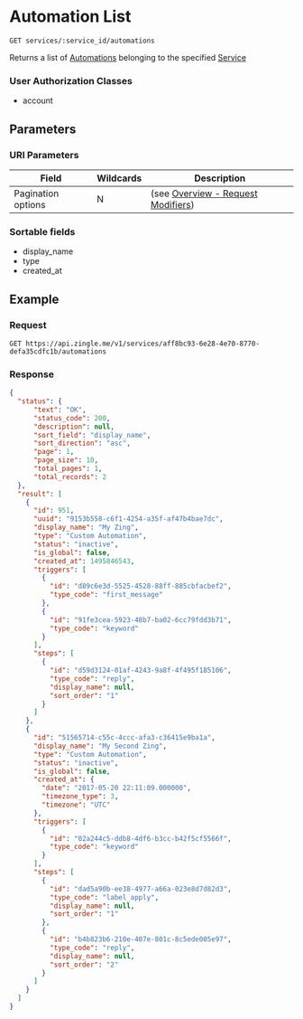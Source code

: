 # Automation List

    GET services/:service_id/automations
    
Returns a list of [Automations] belonging to the specified [Service]

### User Authorization Classes 
* account

## Parameters
### URI Parameters
Field | Wildcards | Description
--- | --- | ---
Pagination options | N | (see [Overview - Request Modifiers][])
### Sortable fields
* display_name
* type
* created_at

## Example
### Request

    GET https://api.zingle.me/v1/services/aff8bc93-6e28-4e70-8770-defa35cdfc1b/automations

### Response
``` json
{
  "status": {
      "text": "OK",
      "status_code": 200,
      "description": null,
      "sort_field": "display_name",
      "sort_direction": "asc",
      "page": 1,
      "page_size": 10,
      "total_pages": 1,
      "total_records": 2
  },
  "result": [
    {
      "id": 951,
      "uuid": "9153b558-c6f1-4254-a35f-af47b4bae7dc",
      "display_name": "My Zing",
      "type": "Custom Automation",
      "status": "inactive",
      "is_global": false,
      "created_at": 1495846543,
      "triggers": [
        {
          "id": "d89c6e3d-5525-4528-88ff-885cbfacbef2",
          "type_code": "first_message"
        },
        {
          "id": "91fe3cea-5923-48b7-ba02-6cc79fdd3b71",
          "type_code": "keyword"
        }
      ],
      "steps": [
        {
          "id": "d59d3124-01af-4243-9a8f-4f495f185106",
          "type_code": "reply",
          "display_name": null,
          "sort_order": "1"
        }
      ]
    },
    {
      "id": "51565714-c55c-4ccc-afa3-c36415e9ba1a",
      "display_name": "My Second Zing",
      "type": "Custom Automation",
      "status": "inactive",
      "is_global": false,
      "created_at": {
        "date": "2017-05-20 22:11:09.000000",
        "timezone_type": 3,
        "timezone": "UTC"
      },
      "triggers": [
        {
          "id": "02a244c5-ddb8-4df6-b3cc-b42f5cf5566f",
          "type_code": "keyword"
        }
      ],
      "steps": [
        {
          "id": "dad5a90b-ee38-4977-a66a-023e8d7d82d3",
          "type_code": "label_apply",
          "display_name": null,
          "sort_order": "1"
        },
        {
          "id": "b4b823b6-210e-407e-801c-8c5ede005e97",
          "type_code": "reply",
          "display_name": null,
          "sort_order": "2"
        }
      ]
    }
  ]
}
```

[Overview - Request Modifiers]: /README.md#request-modifiers
[Automations]: README.md
[Service]: /services/README.md
